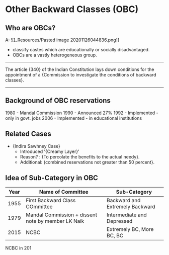 # Other Backward Classes (OBC)

## Who are OBCs?
A: ![[_Resources/Pasted image 20201126044836.png]]
- classify castes which are educationally or 
socially disadvantaged. 
- OBCs are a vastly heterogeneous group.

---

The article {340} of the Indian Constitution lays down conditions for the appointment of a {Commission to 
investigate the conditions of backward classes}. 

---

## Background of OBC reservations
1980 - Mandal Commission
1990 - Announced 27%
1992 - Implemented - only in govt. jobs
2006 - Implemented - in educational institutions

## Related Cases

- {Indira Sawhney Case} 
	- Introduced '{Creamy Layer}'
	- Reason? : {To percolate the benefits to the actual needy}.
	- Additional: {combined reservations not greater than 50 percent}.

## Idea of Sub-Category in OBC
| Year | Name of Committee                                  | Sub-Category                    |
| ---- | -------------------------------------------------- | ------------------------------- |
| 1955 | First Backward Class COmmittee                     | Backward and Extremely Backward |
| 1979 | Mandal Commission + dissent note by member LK Naik | Intermediate and Depressed      |
| 2015 | NCBC                                               | Extremely BC, More BC, BC       |


NCBC in 201